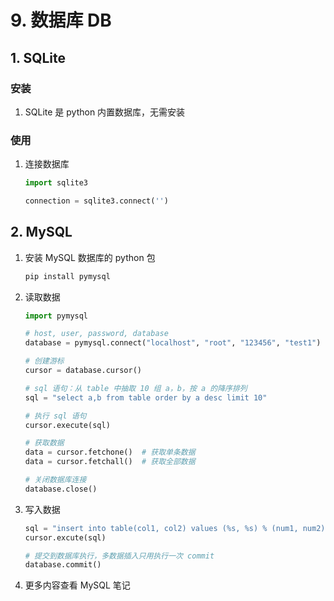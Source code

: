 # 9. 数据库 DB

## 1. SQLite

### 安装

1. SQLite 是 python 内置数据库，无需安装

### 使用

1. 连接数据库

    ```python
    import sqlite3

    connection = sqlite3.connect('')
    ```

## 2. MySQL

1. 安装 MySQL 数据库的 python 包

    ```bash
    pip install pymysql
    ```

2. 读取数据

    ```python
    import pymysql

    # host, user, password, database
    database = pymysql.connect("localhost", "root", "123456", "test1")

    # 创建游标
    cursor = database.cursor()

    # sql 语句：从 table 中抽取 10 组 a，b，按 a 的降序排列
    sql = "select a,b from table order by a desc limit 10"

    # 执行 sql 语句
    cursor.execute(sql)

    # 获取数据
    data = cursor.fetchone()  # 获取单条数据
    data = cursor.fetchall()  # 获取全部数据

    # 关闭数据库连接
    database.close()
    ```

3. 写入数据

    ```python
    sql = "insert into table(col1, col2) values (%s, %s) % (num1, num2)"
    cursor.excute(sql)

    # 提交到数据库执行，多数据插入只用执行一次 commit
    database.commit()
    ```

4. 更多内容查看 MySQL 笔记
